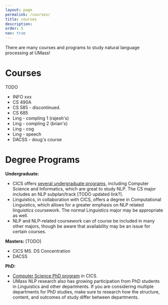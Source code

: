 ```yaml
---
layout: page
permalink: /courses/
title: courses
description:
order: 5
nav: true
---
```


<p>
There are many courses and programs to study natural language processing at UMass!
</p>

<h1>Courses</h1>

TODO
 - INFO xxx
 - CS 490A
 - CS 585 - discontinued.
 - CS 685
 - Ling - compling 1 (rajesh's)
 - Ling - compling 2 (brian's)
 - Ling - cog
 - Ling - speech
 - DACSS - doug's course

<h1>Degree Programs</h1>
<p><b>Undergraduate:</b></p>
<ul>
<li>CICS offers <a href="https://www.cics.umass.edu/degrees">several undergraduate programs</a>, including Computer Science and Informatics, which are great to study NLP.
The CS major includes an NLP subplan/track [TODO updated link?].
</li>
<li>Linguistics, in collaboration with CICS, offers a degree in Computational Linguistics, which allows for a greater emphasis on NLP related linguistics coursework. The normal Linguistics major may be appropriate as well.</li>
<li>NLP and NLP-related coursework can of course be included in many other majors, though be aware that availability may be an issue for certain courses.</li>
</ul>

<p><b>Masters:</b> [TODO]</p>
<ul>
<li>CICS MS.  DS Concentration</li>
<li>DACSS</li>
</ul>

<p><b>PhD:</b> </p>
<ul>
<li><a href="https://www.cics.umass.edu/degree-program/doctoral">Computer Science PhD program</a> in CICS.</li>
<li>UMass NLP research also has growing participation from PhD students in Linguistics and other departments.
If you are considering multiple departments for PhD studies, make sure to research how the structure, content, and outcomes of study differ between departments.</li>
</ul>

